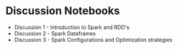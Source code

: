# Discussion Notebooks
- Discussion 1 - Introduction to Spark and RDD's
- Discussion 2 - Spark Dataframes
- Discussion 3 - Spark Configurations and Optimization strategies

